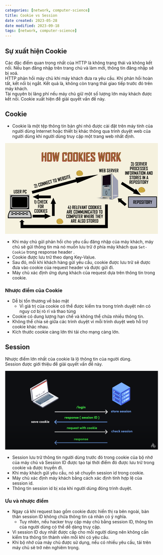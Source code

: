 ```yaml
---
categories: [network, computer-science]
title: Cookie vs Session
date created: 2023-05-28
date modified: 2023-09-18
tags: [network, computer-science]
---
```


## Sự xuất hiện Cookie

Các đặc điểm quan trọng nhất của HTTP là không trạng thái và không kết nối. Nếu bạn đăng nhập trên trang chủ và làm mới, thông tin đăng nhập sẽ bị xoá.  
HTTP phản hồi máy chủ khi máy khách đưa ra yêu cầu. Khi phản hồi hoàn tất, kết nối bị ngắt. Kết quả là, không còn trạng thái giao tiếp trước đó trên máy khách.  
Tài nguyên bị lãng phí nếu máy chủ giữ một số lượng lớn máy khách được kết nối. Cookie xuất hiện để giải quyết vấn đề này.

## Cookie

- Cookie là một tệp thông tin bản ghi nhỏ được cài đặt trên máy tính của người dùng Internet hoặc thiết bị khác thông qua trình duyệt web của người dùng khi người dùng truy cập một trang web nhất định.

![Pasted image 20230529010220](https://raw.githubusercontent.com/vanhung4499/images/master/snap/Pasted%20image%2020230529010220.png)

- Khi máy chủ gửi phản hồi cho yêu cầu đăng nhập của máy khách, máy chủ sẽ gửi thông tin mà nó muốn lưu trữ ở phía máy khách qua `Set-Cookie` trong response header .
- Cookie được lưu trữ theo dạng Key-Value.
- Sau đó, mỗi khi khách hàng gửi yêu cầu, cookie được lưu trữ sẽ được đưa vào cookie của request header và được gửi đi.
- Máy chủ xác định ứng dụng khách của request dựa trên thông tin trong cookie.

### Nhược điểm của Cookie

- Dễ bị tổn thương về bảo mật  
	- Vì giá trị của cookie có thể được kiểm tra trong trình duyệt nên có nguy cơ bị rò rỉ và thao túng
- Cookie có dung lượng hạn chế và không thể chứa nhiều thông tin.  
- Không thể chia sẻ giữa các trình duyệt vì mỗi trình duyệt web hỗ trợ cookie khác nhau.  
- Kích thước cookie càng lớn thì tải cho mạng càng lớn.

## Session

Nhược điểm lớn nhất của cookie là lộ thông tin của người dùng.  
Session được giới thiệu để giải quyết vấn đề này.

![Pasted image 20230529004405](https://raw.githubusercontent.com/vanhung4499/images/master/snap/Pasted%20image%2020230529004405.png)

- Session lưu trữ thông tin người dùng trước đó trong cookie của bộ nhớ của máy chủ và Session ID được tạo tại thời điểm đó được lưu trữ trong cookie và được truyền đi.  
- Khi máy khách gửi yêu cầu, nó sẽ chuyển session id trong cookie.  
- Máy chủ xác định máy khách bằng cách xác định tính hợp lệ của session id.  
- Thông tin session id bị xóa khi người dùng đóng trình duyệt.

### Ưu và nhược điểm

- Ngay cả khi request bao gồm cookie được hiển thị ra bên ngoài, bản thân session ID không chứa thông tin cá nhân có ý nghĩa.  
	- Tuy nhiên, nếu hacker truy cập máy chủ bằng session ID, thông tin của người dùng có thể dễ dàng truy cập.  
- Vì session ID duy nhất được cấp cho mỗi người dùng nên không cần kiểm tra thông tin thành viên mỗi khi có yêu cầu.  
- Khi bộ nhớ của máy chủ được sử dụng, nếu có nhiều yêu cầu, tải trên máy chủ sẽ trở nên nghiêm trọng.
